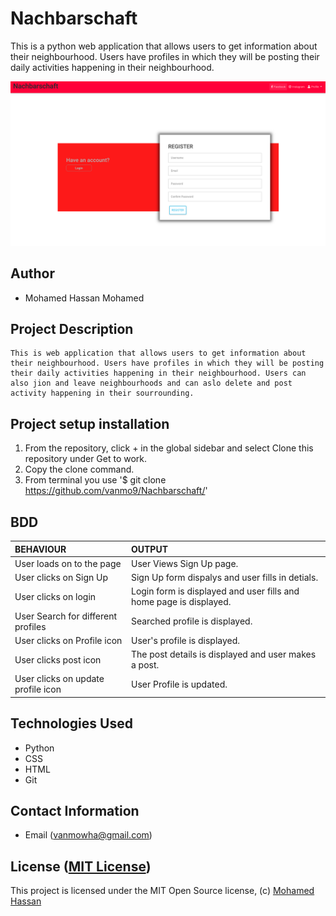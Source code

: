 # Nachbarschaft

This is a python web application that allows users to get information about their neighbourhood. Users have profiles in which they will be posting their daily activities happening in their neighbourhood.  


![Screenshot](nachbarschaft.png)

## Author 

*   Mohamed Hassan Mohamed

## Project Description

    This is web application that allows users to get information about their neighbourhood. Users have profiles in which they will be posting their daily activities happening in their neighbourhood. Users can also jion and leave neighbourhoods and can aslo delete and post activity happening in their sourrounding.
## Project setup  installation

1.  From the repository, click + in the global sidebar and select Clone this repository under Get to work.
2.  Copy the clone command.
3.  From terminal you use
    '$ git clone <https://github.com/vanmo9/Nachbarschaft/>'

   
## BDD  
 
| BEHAVIOUR | OUTPUT|
|:------------------|:-----------|
| User loads on to the page  |  User Views Sign Up page. |
| User clicks on Sign Up  | Sign Up form dispalys and user fills in detials. |
| User clicks on login  | Login form is displayed and user fills and home page is displayed.  | 
| User Search for different profiles | Searched profile is displayed. |
| User clicks on Profile icon  |  User's profile is displayed. |
| User clicks post icon  |  The post details is displayed and user makes a post. |
| User clicks on update profile icon  |  User Profile is updated. | 


## Technologies Used 

* Python
* CSS
* HTML
* Git  


## Contact Information  

* Email (vanmowha@gmail.com) 


## License ([MIT License](https://github.com/vanmo9/Nachbarschaft/blob/master/LICENSE))
This project is licensed under the MIT Open Source license, (c) [Mohamed Hassan]( )